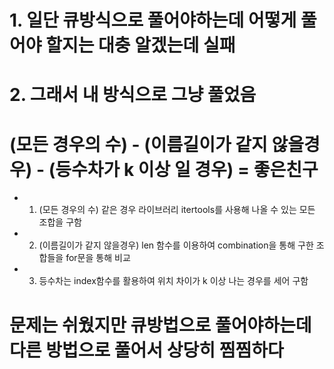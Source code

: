 # 1. 일단 큐방식으로 풀어야하는데 어떻게 풀어야 할지는 대충 알겠는데 실패

# 2. 그래서 내 방식으로 그냥 풀었음

# (모든 경우의 수) - (이름길이가 같지 않을경우) - (등수차가 k 이상 일 경우) = 좋은친구

- 1. (모든 경우의 수) 같은 경우 라이브러리 itertools를 사용해 나올 수 있는 모든 조합을 구함

- 2. (이름길이가 같지 않을경우) len 함수를 이용하여 combination을 통해 구한 조합들을 for문을 통해 비교

- 3. 등수차는 index함수를 활용하여 위치 차이가 k 이상 나는 경우를 세어 구함


# 문제는 쉬웠지만 큐방법으로 풀어야하는데 다른 방법으로 풀어서 상당히 찜찜하다
